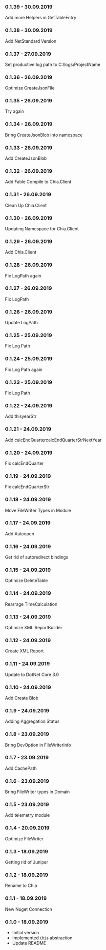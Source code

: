 ### 0.1.39 - 30.09.2019
Add more Helpers in GetTableEntry
### 0.1.38 - 30.09.2019
Add NetStandard Version
### 0.1.37 - 27.09.2019
Set productive log path to C:\logs\ProjectName
### 0.1.36 - 26.09.2019
Optimize CreateJsonFile
### 0.1.35 - 26.09.2019
Try again
### 0.1.34 - 26.09.2019
Bring CreateJsonBlob into namespace
### 0.1.33 - 26.09.2019
Add CreateJsonBlob
### 0.1.32 - 26.09.2019
Add Fable Compile to Chia.Client
### 0.1.31 - 26.09.2019
Clean Up Chia.Client
### 0.1.30 - 26.09.2019
Updating Namespace for Chia.Client
### 0.1.29 - 26.09.2019
Add Chia.Client
### 0.1.28 - 26.09.2019
Fix LogPath again
### 0.1.27 - 26.09.2019
Fix LogPath
### 0.1.26 - 26.09.2019
Update LogPath
### 0.1.25 - 25.09.2019
Fix Log Path
### 0.1.24 - 25.09.2019
Fix Log Path again
### 0.1.23 - 25.09.2019
Fix Log Path
### 0.1.22 - 24.09.2019
Add thisyearStr
### 0.1.21 - 24.09.2019
Add calcEndQuartercalcEndQuarterStrNextYear
### 0.1.20 - 24.09.2019
Fix calcEndQuarter
### 0.1.19 - 24.09.2019
Fix calcEndQuarterStr
### 0.1.18 - 24.09.2019
Move FileWriter Types in Module
### 0.1.17 - 24.09.2019
Add Autoopen
### 0.1.16 - 24.09.2019
Get rid of autoredirect bindings
### 0.1.15 - 24.09.2019
Optimize DeleteTable
### 0.1.14 - 24.09.2019
Rearrage TimeCalculation
### 0.1.13 - 24.09.2019
Optimize XML ReportBuilder
### 0.1.12 - 24.09.2019
Create XML Report
### 0.1.11 - 24.09.2019
Update to DotNet Core 3.0
### 0.1.10 - 24.09.2019
Add Create Blob
### 0.1.9 - 24.09.2019
Adding Aggregation Status
### 0.1.8 - 23.09.2019
Bring DevOption in FileWriterInfo
### 0.1.7 - 23.09.2019
Add CachePath
### 0.1.6 - 23.09.2019
Bring FileWriter types in Domain
### 0.1.5 - 23.09.2019
Add telemetry module
### 0.1.4 - 20.09.2019
Optimize FileWriter
### 0.1.3 - 18.09.2019
Getting rid of Juniper
### 0.1.2 - 18.09.2019
Rename to Chia
### 0.1.1 - 18.09.2019
New Nuget Connection
### 0.1.0 - 18.09.2019
* Initial version
* Implemented `Chia` abstraction
* Update README
